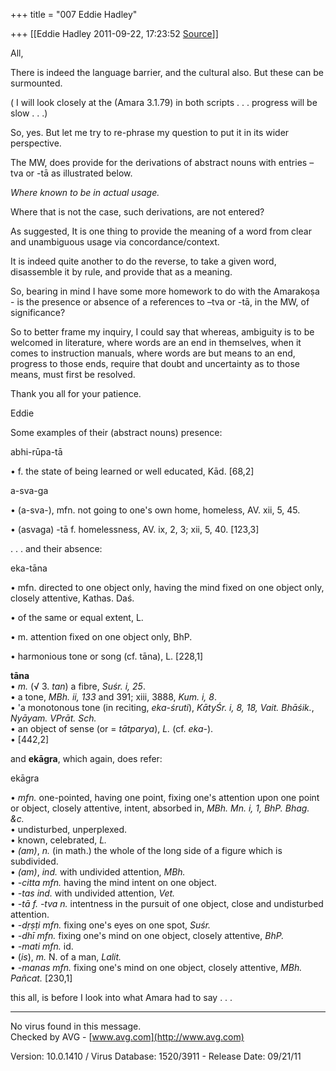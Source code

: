 +++
title = "007 Eddie Hadley"

+++
[[Eddie Hadley	2011-09-22, 17:23:52 [Source](https://groups.google.com/g/samskrita/c/Z_ZxbgLq2tI)]]



All,



There is indeed the language barrier, and the cultural also. But these can be surmounted.

( I will look closely at the (Amara 3.1.79) in both scripts . . . progress will be slow . . .)



So, yes. But let me try to re-phrase my question to put it in its wider perspective.

The MW, does provide for the derivations of abstract nouns with entries –tva or -tā as illustrated below.

*Where known to be in actual usage.*

Where that is not the case, such derivations, are not entered?



As suggested, It is one thing to provide the meaning of a word from clear and unambiguous usage via concordance/context.

It is indeed quite another to do the reverse, to take a given word, disassemble it by rule, and provide that as a meaning.

So, bearing in mind I have some more homework to do with the Amarakoṣa - is the presence or absence of a references to –tva or -tā, in the MW, of significance?



So to better frame my inquiry, I could say that whereas, ambiguity is to be welcomed in literature, where words are an end in themselves, when it comes to instruction manuals, where words are but means to an end, progress to those ends, require that doubt and uncertainty as to those means, must first be resolved.





Thank you all for your patience.



 Eddie



Some examples of their (abstract nouns) presence:



abhi-rūpa-tā

• f. the state of being learned or well educated, Kād. \[68,2\]



a-sva-ga

• (a-sva-), mfn. not going to one's own home, homeless, AV. xii, 5, 45.

• (asvaga) -tā f. homelessness, AV. ix, 2, 3; xii, 5, 40. \[123,3\]



. . . and their absence:

eka-tāna

• mfn. directed to one object only, having the mind fixed on one object only, closely attentive, Kathas. Daś.

• of the same or equal extent, L.

• m. attention fixed on one object only, BhP.

• harmonious tone or song (cf. tāna), L. \[228,1\]



**tāna**  
• *m.* (√ 3. *tan*) a fibre, *Suśr. i, 25*.  
• a tone, *MBh. ii, 133* and 391; xiii, 3888, *Kum. i, 8*.  
• 'a monotonous tone (in reciting, *eka-śruti*), *KātyŚr. i, 8, 18, Vait. Bhāśik.*, *Nyāyam. VPrāt. Sch.*  
• an object of sense (or = *tātparya*), *L.* (cf. *eka-*).  
• \[442,2\]





and **ekāgra**, which again, does refer:

ekāgra

  
• *mfn.* one-pointed, having one point, fixing one's attention upon one point or object, closely attentive, intent, absorbed in, *MBh. Mn. i, 1, BhP. Bhag. &c.*  
• undisturbed, unperplexed.  
• known, celebrated, *L.*  
• *(am)*, *n.* (in math.) the whole of the long side of a figure which is subdivided.  
• *(am)*, *ind.* with undivided attention, *MBh.*  
• *-citta* *mfn.* having the mind intent on one object.  
• *-tas* *ind.* with undivided attention, *Vet.*  
• *-tā* *f.* *-tva* *n.* intentness in the pursuit of one object, close and undisturbed attention.  
• *-dṛṣṭi* *mfn.* fixing one's eyes on one spot, *Suśr.*  
• *-dhī* *mfn.* fixing one's mind on one object, closely attentive, *BhP.*  
• *-mati* *mfn.* id.  
• (*is*), *m.* N. of a man, *Lalit.*  
• *-manas* *mfn.* fixing one's mind on one object, closely attentive, *MBh. Pañcat.* \[230,1\]

this all, is before I look into what Amara had to say . . .





------------------------------------------------------------------------

No virus found in this message.  
Checked by AVG - [www.avg.com](http://www.avg.com)  

Version: 10.0.1410 / Virus Database: 1520/3911 - Release Date: 09/21/11

